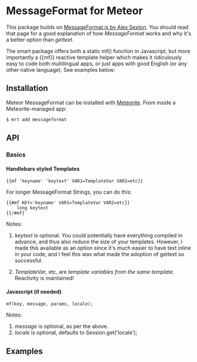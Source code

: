 # MessageFormat for Meteor

This package builds on [MessageFormat.js by Alex Sexton](https://github.com/SlexAxton/messageformat.js/).  You should read that page for a good explanation of how *MessageFormat* works and why it's a better option than *gettext*.

The smart package offers both a static mf() function in Javascript, but more importantly a {{mf}} reactive template helper which makes it ridiculously easy to code both multilingual apps, or just apps with good English (or any other native language).  See examples below:

## Installation

Meteor MessageFormat can be installed with [Meteorite](https://github.com/oortcloud/meteorite/). From inside a Meteorite-managed app:

``` sh
$ mrt add messageformat
```

## API

### Basics

#### Handlebars styled Templates

```
{{mf 'keyname' 'keytext' VAR1=TemplateVar VAR2=etc}}
```

For longer MessageFormat Strings, you can do this:
```
{{#mf KEY='keyname' VAR1=TemplateVar VAR2=etc}}
    long keytext
{{/#mf}
```

Notes:

1. *keytext* is optional.  You could potentially have everything compiled in advance, and thus also reduce the size of your templates.  However, I made this available as an option since it's much easier to have text inline in your code, and I feel this was what made the adoption of gettext so successful.

2. *TemplateVar*, etc, are *template variables from the same template*.  Reactivity is maintained!
 
#### Javascript (if needed)

```
mf(key, message, params, locale);
```

Notes:

1. *message* is optional, as per the above.
2. *locale* is optional, defaults to Session.get('locale');
 
## Examples

